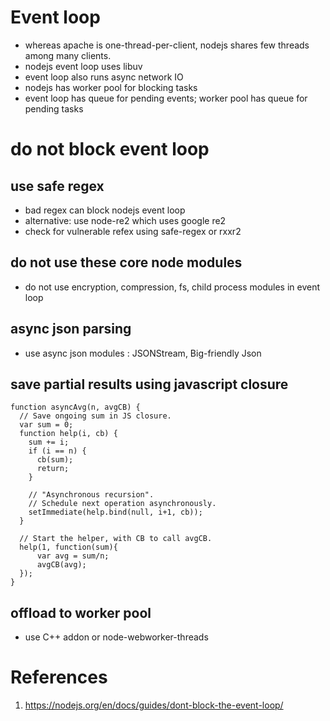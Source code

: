 
# Event loop

* whereas apache is one-thread-per-client, nodejs shares few threads among many clients.
* nodejs event loop uses libuv
* event loop also runs async network IO
* nodejs has worker pool for blocking tasks
* event loop has queue for pending events; worker pool has queue for pending tasks

# do not block event loop 

## use safe regex 

* bad regex can block nodejs event loop
* alternative:  use node-re2 which uses google re2
* check for vulnerable refex using safe-regex or rxxr2

## do not use these core node modules

* do not use encryption, compression, fs, child process modules in event loop

## async json parsing

* use async json modules : JSONStream, Big-friendly Json

## save partial results using javascript closure

```
function asyncAvg(n, avgCB) {
  // Save ongoing sum in JS closure.
  var sum = 0;
  function help(i, cb) {
    sum += i;
    if (i == n) {
      cb(sum);
      return;
    }

    // "Asynchronous recursion".
    // Schedule next operation asynchronously.
    setImmediate(help.bind(null, i+1, cb));
  }

  // Start the helper, with CB to call avgCB.
  help(1, function(sum){
      var avg = sum/n;
      avgCB(avg);
  });
}
```

## offload to worker pool

* use C++ addon or node-webworker-threads

# References

1. https://nodejs.org/en/docs/guides/dont-block-the-event-loop/


